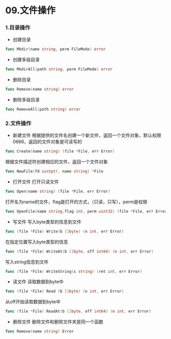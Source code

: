 # 09.文件操作

### 1.目录操作

- 创建目录
```go
func Mkdir(name string, perm FileMode) error
```
- 创建多级目录
```go
func MkdirAll(path string, perm FileMode) error
```
- 删除目录
```go
func Remove(name string) error
```
- 删除多级目录
```go
func RemoveAll(path string) error
```

### 2.文件操作
- 新建文件
根据提供的文件名创建一个新文件，返回一个文件对象，默认权限0666，返回的文件对象是可读写的
```go
func Create(name string) (file *File, err Error)
```

根据文件描述符创建相应的文件，返回一个文件对象
```go
func NewFile(fd uintptr, name string) *File
```

- 打开文件
打开只读文件
```go
func Open(name string) (file *File, err Error)
```
打开名为name的文件，flag是打开的方式，（只读，只写），perm是权限
```go
func OpenFile(name string,flag int, perm uint32) (file *File, err Error)
```

- 写文件
写入byte类型的信息到文件
```go
func (file *File) Write(b []byte) (n int, err Error)
```
在指定位置写入byte类型的信息
```go
func (file *File) WriteAt(b []byte, off int64) (n int, err Error)
```
写入string信息到文件
```go
func (file *File) WriteString(s string) (ret int, err Error)
```

- 读文件
读取数据到byte中
```go
func (file *File) Read (b []byte) (n int, err Error)
```
从off开始读取数据到byte中
```go
func (file *File) ReadAt(b []byte, off int64) (n int, err Error)
```

- 删除文件
删除文件和删除文件夹是同一个函数
```go
func Remove(name string) Error
```